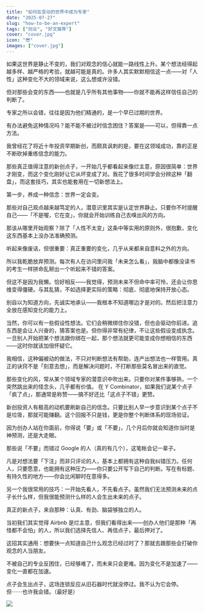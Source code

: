 ```yaml
---
title: "如何在变动的世界中成为专家"
date: "2025-07-27"
slug: "how-to-be-an-expert"
tags: ["创业", "好文推荐"]
cover: "cover.jpg"
icon: "😎"
images: ["cover.jpg"]
---
```

如果这世界是静止不变的，我们对观念的信心就能一路线性上升。某个想法经得起越多样、越严格的考验，就越可能是真的。许多人其实默默相信这一点——对「人性」这种变化不大的领域来说，这么想或许没错。



但对那些会变的东西——也就是几乎所有其他事物——你就不能再这样信任自己的判断了。



专家之所以会错，往往是因为他们精通的，是一个早已过期的世界。



有办法避免这种情况吗？能不能不被过时信念困住？答案是——可以，但得靠一点方法。



我曾经花了将近十年投资早期新创，而颇具讽刺的是，要在这领域成功，靠的正是不断砍掉重练信念的能力。



那些真正值得注意的新创点子，一开始几乎都看起来像烂主意，原因很简单：世界才刚变，而这个变化刚好让它从坏变成了对。我花了很多时间学会分辨这种「翻盘」，而这套技巧，其实也能套用在一切新想法上。



第一步，养成一种信念：世界一定会变。



那些对自己观点越来越笃定的人，潜意识里其实是认定世界静止。只要你不时提醒自己——「不是喔，它在变」，你就会开始训练自己去嗅出风的方向。



那该从哪里开始观察？除了「人性不太变」这条中等实用的原则外，很抱歉，变化这东西基本上没办法准确预测。



听起来像废话，但很重要：真正重要的变化，几乎从来都来自意料之外的方向。



所以我乾脆放弃预测。每次有人在访问里问我「未来怎么看」，我脑中都像没读书的考生一样拼命乱掰出一个听起来不错的答案。



但这不是因为我懒。恰好相反——我觉得，预测未来不但命中率可怜，还会让你思维变得僵硬。与其乱猜，不如选择更实际的策略：彻底、彻底地保持开放心态。



别自以为知道方向，先诚实地承认——我根本不知道哪边才是对的。然后把注意力全放在感知变化的能力上。



当然，你可以有一些假设性想法。它们会稍微绑住你没错，但也会驱动你前进。追东西是会让人兴奋的，猜答案也是。但你得非常有纪律，不让这些假设变成执念。
一旦别人开始把某个想法跟你绑在一起，那个想法就更可能变成你想相信的东西——这时你就该加倍怀疑它。



我相信，这种偏被动的做法，不只对判断想法有帮助，连产出想法也一样管用。真正的诀窍不是「刻意去想」，而是解决问题时，不打断那些莫名冒出来的直觉。



那些变化的风，常从某个领域专家的潜意识中吹出来。只要你对某件事够熟，一个突然跳出来的怪念头，几乎都有价值。
在 Y Combinator，如果我们说某个点子「疯了点」，那通常是称赞——搞不好还比「这点子不错」更赞。



新创投资人有极高的动机要刷新自己的信念。只要比别人早一步意识到某个点子不是垃圾，那就可能赚翻。这个回报不只是钱，更是你整个判断体系的现场验证。



因为创办人站在你面前，你得说「要」或「不要」，几个月后你就会知道你当时是神预测，还是大走眼。



那些说「不要」而错过 Google 的人（真的有几个），这笔帐会记一辈子。



凡是对想法要「下注」而非只评论的人，基本上都拥有这种自我纠错压力。任何人，只要愿意，也能拥有这种压力——你只要公开写下自己的判断。写在有标题、有持久性的地方——你会比闲聊时在意得多。



另一个我很常用的技巧：一开始先看人，不先看点子。虽然我们无法预测未来的点子长什么样，但我很能预测什么样的人会生出未来的点子。



真正的新点子，来自那种：认真、有劲、脑袋够独立的人。



当初我们其实觉得 Airbnb 是烂主意，但我们看得出来——创办人他们是那种「再怪都不会怕」的人，所以我们选择先信人、再信点子，最后押对了。



这招其实通用：想要快一点知道自己什么观念已经过时了？那就去跟那些会打破你观念的人当朋友。



不被自己的专业反困住，已经够难了，而未来只会更难。因为变化不是加速了——变化一直都在加速。



点子会生出点子，这场连锁反应从旧石器时代就没停过。我不认为它会停。
但⋯⋯也许我会错。（最好是）




![](https://prod-files-secure.s3.us-west-2.amazonaws.com/112d0858-5090-4d34-a606-b75eb8d65fd2/46476355-9cf3-4e99-9b7a-3531bc426380/1000202064.png?X-Amz-Algorithm=AWS4-HMAC-SHA256&X-Amz-Content-Sha256=UNSIGNED-PAYLOAD&X-Amz-Credential=ASIAZI2LB466XEIGSEI5%2F20251011%2Fus-west-2%2Fs3%2Faws4_request&X-Amz-Date=20251011T005718Z&X-Amz-Expires=3600&X-Amz-Security-Token=IQoJb3JpZ2luX2VjEGAaCXVzLXdlc3QtMiJIMEYCIQCSeHoWw1AW%2FgxVXVYLjgidwgMyko7L5Gpj%2FKIio629%2BwIhAP4O6nu%2BOshn3ZkUNwEa8ILAJ0dK2lUr7elk6hkWEtBfKogECPn%2F%2F%2F%2F%2F%2F%2F%2F%2F%2FwEQABoMNjM3NDIzMTgzODA1Igyz4EgG6y%2F3JSJGDvkq3AO%2BlBo4eJ6G19GpcNrtxkRLasqgdIMuN9jcP1zmCaKvFQmQiJi6IgvkuqBySsQW0m1JgA2ycXASxhpLgcLyvPdJUuJSH65sDq21M8dJwJb%2BLD6re4sVZWCI%2BagYrPvWgUJFGp1uuqCBF4izos6Rc%2FhHmPpBy1orN%2BFMit9T7C6MgTmfWB%2FQsbmIAkv1pOxEWgXHAp3CiRo30NEAhnIKrEel93mDnOWCxdw7In0oYsh6jHDLRGTDK251eSB1jDVnp9fwt6Diro8WpXaWAQTBQ02TFoms%2FXE82hQS0izKAUD3JqawEl9fJkCZzL69YuoRHjlSzI36N9iAGAYKSlzerNXCrEOLblu3gdwH3VbLmrl0eYANMar7IsN6W%2F7c%2BoYat7Qb7qZlBk%2FbThsHQQ7Tzp9Ov6p%2BCEbArQGZV8bN08q00cPvmKAUhs%2Fv6GX2jmpgX5oBb8RqwV3%2Fko9%2FAZpll36V0BrHUTFa1HcMf53%2FWtwR9RzfCc6eBNy9rRbBOm%2B93CHCx2zsaysxBEMz7ftk6CsHX1GAY9XzgGyTPyHWrZTUmqIytGATv5HYXqHiZ%2FQUS7qVRhmPXdqbj43KVW%2FKkrpxZ7CjkmhbeWU5NWcvgAja4tKm7ZZjMbRQ9OGglDDCwabHBjqkATOZZcZ8cE4urnprZ%2FSKUZncoTobRtY6QH85FW2q6VgDNwMQFqPfe%2FuNq%2BoCPAhCZHmjD%2FK8iO4B9qputnktLGIg%2ByVGHgALXuJ87ur0Cu8rJfcPiJKvSca%2F5ep7Rm35%2BjrxacATeD7ekudH7IzueQYgwPL8YDWXgt84ZECLw9OvJOjEfydcnhXkmRM%2FcYO5P%2F88i2JM2bNUoDNhq8lZEU7u1WUH&X-Amz-Signature=20fc4686189513083be4c8b10cb1221a79c250ee93e4f992a1822a1616bf0d35&X-Amz-SignedHeaders=host&x-amz-checksum-mode=ENABLED&x-id=GetObject)

